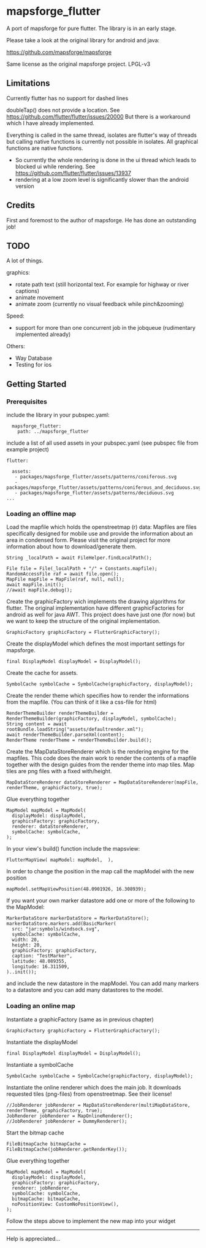 # mapsforge_flutter

A port of mapsforge for pure flutter. The library is in an early stage. 

Please take a look at the original library for android and java:

https://github.com/mapsforge/mapsforge

Same license as the original mapsforge project. LPGL-v3

## Limitations

Currently flutter has no support for dashed lines

doubleTap() does not provide a location. See https://github.com/flutter/flutter/issues/20000 But there is a workaround which I have already implemented. 

Everything is called in the same thread, isolates are flutter's way of threads but calling native functions is currently not possible in isolates. All graphical functions are native functions. 
 - So currently the whole rendering is done in the ui thread which leads to blocked ui while rendering. See https://github.com/flutter/flutter/issues/13937
 - rendering at a low zoom level is significantly slower than the android version

## Credits

First and foremost to the author of mapsforge. He has done an outstanding job!

## TODO

A lot of things. 

graphics:
 - rotate path text (still horizontal text. For example for highway or river captions)
 - animate movement
 - animate zoom (currently no visual feedback while pinch&zooming)
 
Speed:
 - support for more than one concurrent job in the jobqueue (rudimentary implemented already)

Others:
 - Way Database
 - Testing for ios
  

## Getting Started

### Prerequisites

include the library in your pubspec.yaml:

      mapsforge_flutter:
        path: ../mapsforge_flutter

include a list of all used assets in your pubspec.yaml (see  pubspec file from example project)

    flutter:
    
      assets:
       - packages/mapsforge_flutter/assets/patterns/coniferous.svg
       - packages/mapsforge_flutter/assets/patterns/coniferous_and_deciduous.svg
       - packages/mapsforge_flutter/assets/patterns/deciduous.svg
    ...

### Loading an offline map

Load the mapfile which holds the openstreetmap (r) data: Mapfiles are files specifically designed for mobile use and provide the
information about an area in condensed form. Please visit the original project for more information about how to download/generate them. 

    String _localPath = await FileHelper.findLocalPath();

    File file = File(_localPath + "/" + Constants.mapfile);
    RandomAccessFile raf = await file.open();
    MapFile mapFile = MapFile(raf, null, null);
    await mapFile.init();
    //await mapFile.debug();

Create the graphicFactory wich implements the drawing algorithms for flutter. The original implementation have different graphicFactories for 
android as well for java AWT. This project does have just one (for now) but we want to keep the structure of the original implementation. 

    GraphicFactory graphicFactory = FlutterGraphicFactory();

Create the displayModel which defines the most important settings for mapsforge. 

    final DisplayModel displayModel = DisplayModel();

Create the cache for assets.

    SymbolCache symbolCache = SymbolCache(graphicFactory, displayModel);

Create the render theme which specifies how to render the informations from the mapfile. (You can think of it like a css-file for html) 

    RenderThemeBuilder renderThemeBuilder = RenderThemeBuilder(graphicFactory, displayModel, symbolCache);
    String content = await rootBundle.loadString("assets/defaultrender.xml");
    await renderThemeBuilder.parseXml(content);
    RenderTheme renderTheme = renderThemeBuilder.build();

Create the MapDataStoreRenderer which is the rendering engine for the mapfiles. This code does the main work to render the contents of a 
mapfile together with the design guides from the render theme into map tiles. Map tiles are png files with a fixed with/height. 

    MapDataStoreRenderer dataStoreRenderer = MapDataStoreRenderer(mapFile, renderTheme, graphicFactory, true);

Glue everything together

    MapModel mapModel = MapModel(
      displayModel: displayModel,
      graphicsFactory: graphicFactory,
      renderer: dataStoreRenderer,
      symbolCache: symbolCache,
    );

In your view's build() function include the mapsview:

    FlutterMapView( mapModel: mapModel,  ),

In order to change the position in the map call the mapModel with the new position

    mapModel.setMapViewPosition(48.0901926, 16.308939);
    
If you want your own marker datastore add one or more of the following to the MapModel:

    MarkerDataStore markerDataStore = MarkerDataStore();
    markerDataStore.markers.add(BasicMarker(
      src: "jar:symbols/windsock.svg",
      symbolCache: symbolCache,
      width: 20,
      height: 20,
      graphicFactory: graphicFactory,
      caption: "TestMarker",
      latitude: 48.089355,
      longitude: 16.311509,
    )..init());

and include the new datastore in the mapModel. You can add many markers to a datastore and you can add many datastores to the model. 

### Loading an online map

Instantiate a graphicFactory (same as in previous chapter)

    GraphicFactory graphicFactory = FlutterGraphicFactory();

Instantiate the displayModel

    final DisplayModel displayModel = DisplayModel();

Instantiate a symbolCache

    SymbolCache symbolCache = SymbolCache(graphicFactory, displayModel);

Instantiate the online renderer which does the main job. It downloads requested tiles (png-files) from openstreetmap. See their license!

    //JobRenderer jobRenderer = MapDataStoreRenderer(multiMapDataStore, renderTheme, graphicFactory, true);
    JobRenderer jobRenderer = MapOnlineRenderer();
    //JobRenderer jobRenderer = DummyRenderer();

Start the bitmap cache

    FileBitmapCache bitmapCache = FileBitmapCache(jobRenderer.getRenderKey());

Glue everything together

    MapModel mapModel = MapModel(
      displayModel: displayModel,
      graphicsFactory: graphicFactory,
      renderer: jobRenderer,
      symbolCache: symbolCache,
      bitmapCache: bitmapCache,
      noPositionView: CustomNoPositionView(),
    );

Follow the steps above to implement the new map into your widget

-----------------

Help is appreciated...
